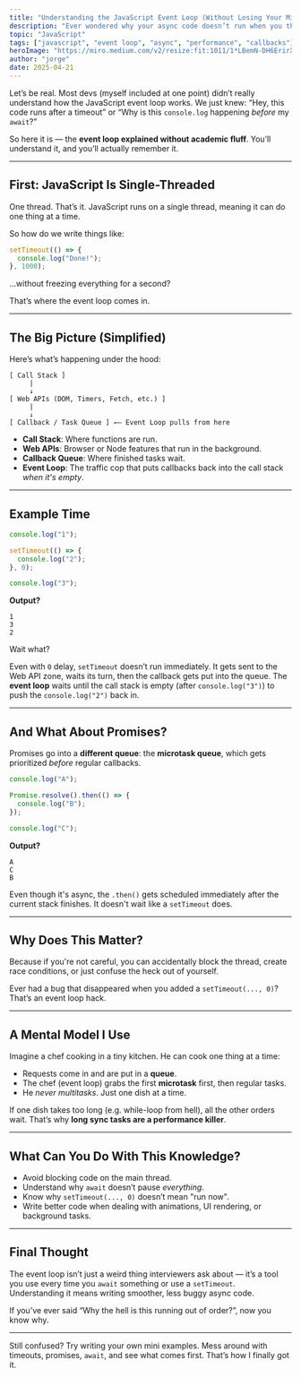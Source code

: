 ```yaml
---
title: "Understanding the JavaScript Event Loop (Without Losing Your Mind)"
description: "Ever wondered why your async code doesn’t run when you think it will? Here’s a practical, no-BS explanation of how the JavaScript event loop really works."
topic: "JavaScript"
tags: ["javascript", "event loop", "async", "performance", "callbacks"]
heroImage: "https://miro.medium.com/v2/resize:fit:1011/1*LBemN-DH6ErirX6HzhAGwg.jpeg"
author: "jorge"
date: 2025-04-21
---
```


Let’s be real. Most devs (myself included at one point) didn’t really understand how the JavaScript event loop works. We just knew: “Hey, this code runs after a timeout” or “Why is this `console.log` happening *before* my `await`?”

So here it is — the **event loop explained without academic fluff**. You’ll understand it, and you’ll actually remember it.

---

## First: JavaScript Is Single-Threaded

One thread. That’s it. JavaScript runs on a single thread, meaning it can do one thing at a time.

So how do we write things like:

```js
setTimeout(() => {
  console.log("Done!");
}, 1000);
```

…without freezing everything for a second?

That’s where the event loop comes in.

---

## The Big Picture (Simplified)

Here’s what’s happening under the hood:

```
[ Call Stack ]
     |
     ↓
[ Web APIs (DOM, Timers, Fetch, etc.) ]
     |
     ↓
[ Callback / Task Queue ] ←— Event Loop pulls from here
```

- **Call Stack**: Where functions are run.
- **Web APIs**: Browser or Node features that run in the background.
- **Callback Queue**: Where finished tasks wait.
- **Event Loop**: The traffic cop that puts callbacks back into the call stack *when it's empty*.

---

## Example Time

```js
console.log("1");

setTimeout(() => {
  console.log("2");
}, 0);

console.log("3");
```

**Output?**
```
1
3
2
```

Wait what?

Even with `0` delay, `setTimeout` doesn’t run immediately. It gets sent to the Web API zone, waits its turn, then the callback gets put into the queue. The **event loop** waits until the call stack is empty (after `console.log("3")`) to push the `console.log("2")` back in.

---

## And What About Promises?

Promises go into a **different queue**: the **microtask queue**, which gets prioritized *before* regular callbacks.

```js
console.log("A");

Promise.resolve().then(() => {
  console.log("B");
});

console.log("C");
```

**Output?**
```
A
C
B
```

Even though it's async, the `.then()` gets scheduled immediately after the current stack finishes. It doesn't wait like a `setTimeout` does.

---

## Why Does This Matter?

Because if you're not careful, you can accidentally block the thread, create race conditions, or just confuse the heck out of yourself.

Ever had a bug that disappeared when you added a `setTimeout(..., 0)`? That’s an event loop hack.

---

## A Mental Model I Use

Imagine a chef cooking in a tiny kitchen. He can cook one thing at a time:

- Requests come in and are put in a **queue**.
- The chef (event loop) grabs the first **microtask** first, then regular tasks.
- He *never multitasks*. Just one dish at a time.

If one dish takes too long (e.g. while-loop from hell), all the other orders wait. That’s why **long sync tasks are a performance killer**.

---

## What Can You Do With This Knowledge?

- Avoid blocking code on the main thread.
- Understand why `await` doesn’t pause *everything*.
- Know why `setTimeout(..., 0)` doesn’t mean "run now".
- Write better code when dealing with animations, UI rendering, or background tasks.

---

## Final Thought

The event loop isn’t just a weird thing interviewers ask about — it’s a tool you use every time you `await` something or use a `setTimeout`. Understanding it means writing smoother, less buggy async code.

If you’ve ever said “Why the hell is this running out of order?”, now you know why.

---

Still confused? Try writing your own mini examples. Mess around with timeouts, promises, `await`, and see what comes first. That’s how I finally got it.
